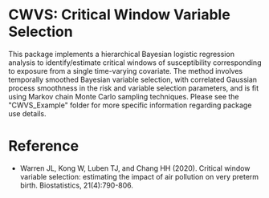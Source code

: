 # CWVS: Critical Window Variable Selection

This package implements a hierarchical Bayesian logistic regression analysis to identify/estimate critical windows of susceptibility corresponding to exposure from a single time-varying covariate. The method involves temporally smoothed Bayesian variable selection, with correlated Gaussian process smoothness in the risk and variable selection parameters, and is fit using Markov chain Monte Carlo sampling techniques. Please see the "CWVS_Example" folder for more specific information regarding package use details.

# Reference
* Warren JL, Kong W, Luben TJ, and Chang HH (2020). Critical window variable selection: estimating the impact of air pollution on very preterm birth. Biostatistics, 21(4):790-806.